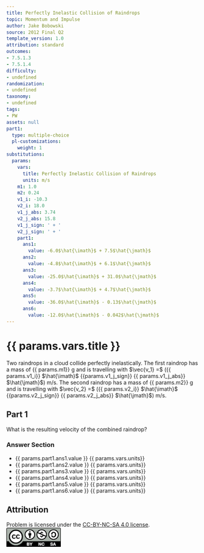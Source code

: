 ```yaml
---
title: Perfectly Inelastic Collision of Raindrops
topic: Momentum and Impulse
author: Jake Bobowski
source: 2012 Final Q2
template_version: 1.0
attribution: standard
outcomes:
- 7.5.1.3
- 7.5.1.4
difficulty:
- undefined
randomization:
- undefined
taxonomy:
- undefined
tags:
- PW
assets: null
part1:
  type: multiple-choice
  pl-customizations:
    weight: 1
substitutions:
  params:
    vars:
      title: Perfectly Inelastic Collision of Raindrops
      units: m/s
    m1: 1.0
    m2: 0.24
    v1_i: -10.3
    v2_i: 18.0
    v1_j_abs: 3.74
    v2_j_abs: 15.8
    v1_j_sign: ' + '
    v2_j_sign: ' + '
    part1:
      ans1:
        value: -6.0$\hat{\imath}$ + 7.5$\hat{\jmath}$
      ans2:
        value: -4.8$\hat{\imath}$ + 6.1$\hat{\jmath}$
      ans3:
        value: -25.0$\hat{\imath}$ + 31.0$\hat{\jmath}$
      ans4:
        value: -3.7$\hat{\imath}$ + 4.7$\hat{\jmath}$
      ans5:
        value: -36.0$\hat{\imath}$ - 0.13$\hat{\jmath}$
      ans6:
        value: -12.0$\hat{\imath}$ - 0.042$\hat{\jmath}$
---
```

# {{ params.vars.title }}
Two raindrops in a cloud collide perfectly inelastically. The first raindrop has a mass of {{ params.m1}} g and is travelling with $\vec{v_1} =$ ({{ params.v1_i}} $\hat{\imath}$ {{params.v1_j_sign}} {{ params.v1_j_abs}} $\hat{\jmath}$) m/s.
The second raindrop has a mass of {{ params.m2}} g and is travelling with $\vec{v_2} =$ ({{ params.v2_i}} $\hat{\imath}$ {{params.v2_j_sign}} {{ params.v2_j_abs}} $\hat{\jmath}$) m/s.

## Part 1

What is the resulting velocity of the combined raindrop?

### Answer Section

- {{ params.part1.ans1.value }} {{ params.vars.units}}
- {{ params.part1.ans2.value }} {{ params.vars.units}}
- {{ params.part1.ans3.value }} {{ params.vars.units}}
- {{ params.part1.ans4.value }} {{ params.vars.units}}
- {{ params.part1.ans5.value }} {{ params.vars.units}}
- {{ params.part1.ans6.value }} {{ params.vars.units}}

## Attribution

Problem is licensed under the [CC-BY-NC-SA 4.0 license](https://creativecommons.org/licenses/by-nc-sa/4.0/).<br> ![The Creative Commons 4.0 license requiring attribution-BY, non-commercial-NC, and share-alike-SA license.](https://raw.githubusercontent.com/firasm/bits/master/by-nc-sa.png)